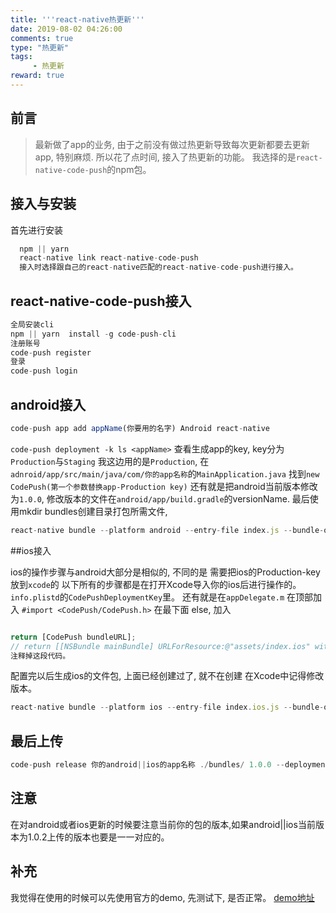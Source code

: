 ```yaml
---
title: '''react-native热更新'''
date: 2019-08-02 04:26:00
comments: true
type: "热更新"
tags:
     - 热更新
reward: true
---
```

## 前言


>  最新做了app的业务, 由于之前没有做过热更新导致每次更新都要去更新app, 特别麻烦. 所以花了点时间, 接入了热更新的功能。
我选择的是`react-native-code-push`的npm包。 

<!-- more --> 
## 接入与安装
首先进行安装
```js
  npm || yarn 
  react-native link react-native-code-push
  接入时选择跟自己的react-native匹配的react-native-code-push进行接入。
```
## react-native-code-push接入
```js
全局安装cli
npm || yarn  install -g code-push-cli
注册账号
code-push register
登录
code-push login
```
## android接入
```js
code-push app add appName(你要用的名字) Android react-native
```
`code-push deployment -k ls <appName>`
查看生成app的key, key分为`Production`与`Staging`
我这边用的是`Production`, 在`adnroid/app/src/main/java/com/你的app名称`的`MainApplication.java` 找到`new CodePush(第一个参数替换app-Production key)`
还有就是把android当前版本修改为`1.0.0`, 修改版本的文件在`android/app/build.gradle`的versionName.
最后使用mkdir bundles创建目录打包所需文件,
```js
react-native bundle --platform android --entry-file index.js --bundle-output ./bundles/index.android.bundle --assets-dest ./bundles --dev false
```
##ios接入

ios的操作步骤与android大部分是相似的, 不同的是
需要把ios的Production-key放到`xcode`的
以下所有的步骤都是在打开Xcode导入你的ios后进行操作的。
`info.plistd`的`CodePushDeploymentKey`里。
还有就是在`appDelegate.m`
在顶部加入
`#import <CodePush/CodePush.h>`
在最下面 else, 加入
```js

return [CodePush bundleURL];
// return [[NSBundle mainBundle] URLForResource:@"assets/index.ios" withExtension:@"jsbundle"];
注释掉这段代码。
```
配置完以后生成ios的文件包, 上面已经创建过了, 就不在创建
在Xcode中记得修改版本。
```js
react-native bundle --platform ios --entry-file index.ios.js --bundle-output ./bundles/main.jsbundle --assets-dest ./bundles --dev false
```
## 最后上传
 ```js
 code-push release 你的android||ios的app名称 ./bundles/ 1.0.0 --deploymentName Production  --description "1.修改标题颜色。" --mandatory false
 ```
## 注意
在对android或者ios更新的时候要注意当前你的包的版本,如果android||ios当前版本为1.0.2上传的版本也要是一一对应的。

## 补充
我觉得在使用的时候可以先使用官方的demo, 先测试下, 是否正常。
[demo地址]('https://github.com/microsoft/react-native-code-push')
